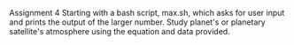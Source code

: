 Assignment 4
Starting with a bash script, max.sh, which asks for user input and prints the output of the larger number.
Study planet's or planetary satellite's atmosphere using the equation and data provided.
